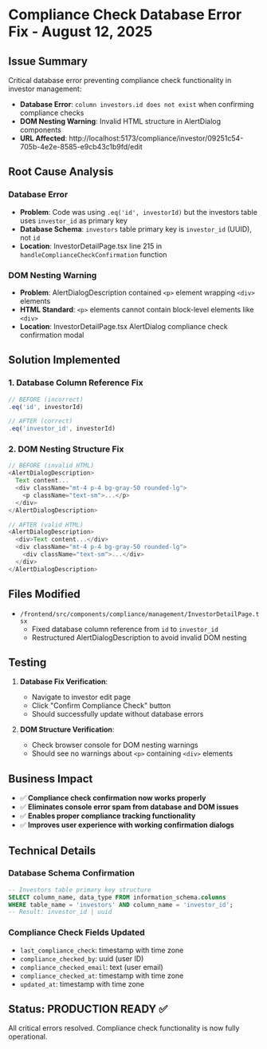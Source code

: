 # Compliance Check Database Error Fix - August 12, 2025

## Issue Summary

Critical database error preventing compliance check functionality in investor management:
- **Database Error**: `column investors.id does not exist` when confirming compliance checks
- **DOM Nesting Warning**: Invalid HTML structure in AlertDialog components
- **URL Affected**: http://localhost:5173/compliance/investor/09251c54-705b-4e2e-8585-e9cb43c1b9fd/edit

## Root Cause Analysis

### Database Error
- **Problem**: Code was using `.eq('id', investorId)` but the investors table uses `investor_id` as primary key
- **Database Schema**: `investors` table primary key is `investor_id` (UUID), not `id`
- **Location**: InvestorDetailPage.tsx line 215 in `handleComplianceCheckConfirmation` function

### DOM Nesting Warning
- **Problem**: AlertDialogDescription contained `<p>` element wrapping `<div>` elements
- **HTML Standard**: `<p>` elements cannot contain block-level elements like `<div>`
- **Location**: InvestorDetailPage.tsx AlertDialog compliance check confirmation modal

## Solution Implemented

### 1. Database Column Reference Fix
```typescript
// BEFORE (incorrect)
.eq('id', investorId)

// AFTER (correct)
.eq('investor_id', investorId)
```

### 2. DOM Nesting Structure Fix
```typescript
// BEFORE (invalid HTML)
<AlertDialogDescription>
  Text content...
  <div className="mt-4 p-4 bg-gray-50 rounded-lg">
    <p className="text-sm">...</p>
  </div>
</AlertDialogDescription>

// AFTER (valid HTML)
<AlertDialogDescription>
  <div>Text content...</div>
  <div className="mt-4 p-4 bg-gray-50 rounded-lg">
    <div className="text-sm">...</div>
  </div>
</AlertDialogDescription>
```

## Files Modified

- `/frontend/src/components/compliance/management/InvestorDetailPage.tsx`
  - Fixed database column reference from `id` to `investor_id`
  - Restructured AlertDialogDescription to avoid invalid DOM nesting

## Testing

1. **Database Fix Verification**:
   - Navigate to investor edit page
   - Click "Confirm Compliance Check" button
   - Should successfully update without database errors

2. **DOM Structure Verification**:
   - Check browser console for DOM nesting warnings
   - Should see no warnings about `<p>` containing `<div>` elements

## Business Impact

- ✅ **Compliance check confirmation now works properly**
- ✅ **Eliminates console error spam from database and DOM issues**
- ✅ **Enables proper compliance tracking functionality**
- ✅ **Improves user experience with working confirmation dialogs**

## Technical Details

### Database Schema Confirmation
```sql
-- Investors table primary key structure
SELECT column_name, data_type FROM information_schema.columns 
WHERE table_name = 'investors' AND column_name = 'investor_id';
-- Result: investor_id | uuid
```

### Compliance Check Fields Updated
- `last_compliance_check`: timestamp with time zone
- `compliance_checked_by`: uuid (user ID)
- `compliance_checked_email`: text (user email)
- `compliance_checked_at`: timestamp with time zone
- `updated_at`: timestamp with time zone

## Status: PRODUCTION READY ✅

All critical errors resolved. Compliance check functionality is now fully operational.
